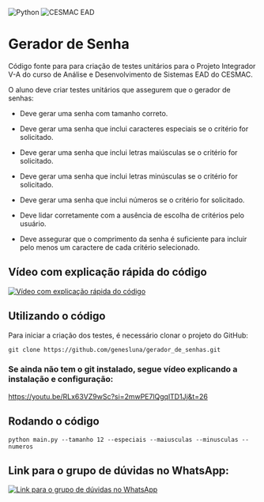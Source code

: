 ![Python](https://img.shields.io/badge/python-3670A0?style=for-the-badge&logo=python&logoColor=ffdd54) ![CESMAC EAD](https://res.cloudinary.com/dxylve8nt/image/upload/v1709508355/cesmac_ead_downloaded_logo_r7qz3z.jpg)

# Gerador de Senha

Código fonte para para criação de testes unitários para o Projeto Integrador V-A do curso de Análise e Desenvolvimento de Sistemas EAD do CESMAC.

O aluno deve criar testes unitários que assegurem que o gerador de senhas:

- Deve gerar uma senha com tamanho correto.

- Deve gerar uma senha que inclui caracteres especiais se o critério for solicitado.

- Deve gerar uma senha que inclui letras maiúsculas se o critério for solicitado.

- Deve gerar uma senha que inclui letras minúsculas se o critério for solicitado.

- Deve gerar uma senha que inclui números se o critério for solicitado.

- Deve lidar corretamente com a ausência de escolha de critérios pelo usuário.

- Deve assegurar que o comprimento da senha é suficiente para incluir pelo menos um caractere de cada critério selecionado.

## Vídeo com explicação rápida do código

[![Vídeo com explicação rápida do código](https://img.youtube.com/vi/3YpYhR3wQJI/maxresdefault.jpg)](https://www.youtube.com/watch?v=3YpYhR3wQJI)

## Utilizando o código

Para iniciar a criação dos testes, é necessário clonar o projeto do GitHub:

```shell
git clone https://github.com/genesluna/gerador_de_senhas.git
```

### Se ainda não tem o git instalado, segue vídeo explicando a instalação e configuração:
https://youtu.be/RLx63VZ9wSc?si=2mwPE7lQgqlTD1Jj&t=26

## Rodando o código

```shell
python main.py --tamanho 12 --especiais --maiusculas --minusculas --numeros
```

## Link para o grupo de dúvidas no WhatsApp:

[![Link para o grupo de dúvidas no WhatsApp](https://res.cloudinary.com/dxylve8nt/image/upload/v1709516187/DSxOAUB0raA150_r9qyhw.png)](https://chat.whatsapp.com/Fbyekep2l9xG1Bpg9qZlCy)
